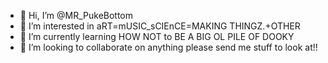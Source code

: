 - 👋 Hi, I’m @MR_PukeBottom
- 👀 I’m interested in aRT=mUSIC_sCIEnCE=MAKING THINGZ.+OTHER
- 🌱 I’m currently learning HOW NOT to BE A BIG OL PILE OF DOOKY 
- 💞️ I’m looking to collaborate on anything please send me stuff to look at!! 


<!---
PukeBottom/PukeBottom is a ✨ special ✨ repository because its `README.md` (this file) appears on your GitHub profile.
You can click the Preview link to take a look at your changes.
--->
